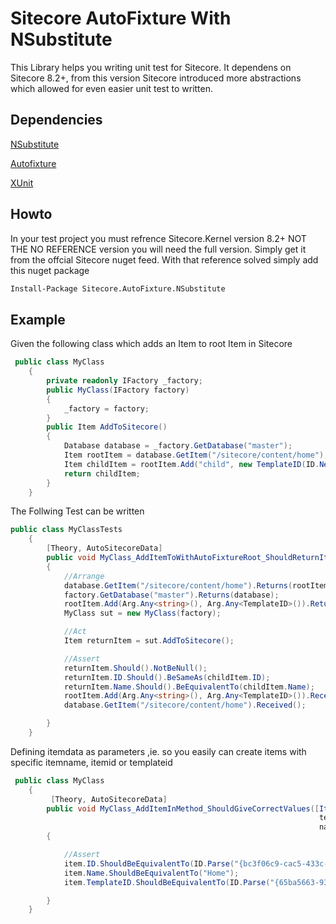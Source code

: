 # Sitecore AutoFixture With NSubstitute
This Library helps you writing unit test for Sitecore. It dependens on Sitecore 8.2+, from this version Sitecore introduced more abstractions which allowed for even easier unit test to written.

## Dependencies
[NSubstitute](http://nsubstitute.github.io/)

[Autofixture](https://github.com/AutoFixture/AutoFixture)

[XUnit](https://xunit.github.io/)

## Howto
In your test project you must refrence Sitecore.Kernel version 8.2+ NOT THE NO REFERENCE version you will need the full version. Simply get it from the offcial Sitecore nuget feed.
With that reference solved simply add this nuget package

```sh
Install-Package Sitecore.AutoFixture.NSubstitute
```

## Example
Given the following class which adds an Item to root Item in Sitecore
```csharp
 public class MyClass
    {
        private readonly IFactory _factory;
        public MyClass(IFactory factory)
        {
            _factory = factory;
        }
        public Item AddToSitecore()
        {
            Database database = _factory.GetDatabase("master");
            Item rootItem = database.GetItem("/sitecore/content/home");
            Item childItem = rootItem.Add("child", new TemplateID(ID.NewID));
            return childItem;
        }
    }
```

The Follwing Test can be written
```csharp
public class MyClassTests
    {
        [Theory, AutoSitecoreData]
        public void MyClass_AddItemToWithAutoFixtureRoot_ShouldReturnItem(Item rootItem,Item childItem,Database database,IFactory factory)
        {
            //Arrange
            database.GetItem("/sitecore/content/home").Returns(rootItem);
            factory.GetDatabase("master").Returns(database);
            rootItem.Add(Arg.Any<string>(), Arg.Any<TemplateID>()).ReturnsForAnyArgs(childItem);
            MyClass sut = new MyClass(factory);

            //Act
            Item returnItem = sut.AddToSitecore();

            //Assert
            returnItem.Should().NotBeNull();
            returnItem.ID.Should().BeSameAs(childItem.ID);
            returnItem.Name.Should().BeEquivalentTo(childItem.Name);
            rootItem.Add(Arg.Any<string>(), Arg.Any<TemplateID>()).Received();
            database.GetItem("/sitecore/content/home").Received();

        }
    }
```
Defining itemdata as parameters ,ie. so you easily can create items with specific itemname, itemid or templateid                    
```csharp
 public class MyClass
    {
         [Theory, AutoSitecoreData]
        public void MyClass_AddItemInMethod_ShouldGiveCorrectValues([ItemData(itemId:"{bc3f06c9-cac5-433c-ab31-4fa1a149754b}",
                                                                     templateId:"{65ba5663-93af-427f-b579-5f361d6f5c93}",
                                                                     name:"Home")] Item item)
        {

            //Assert
            item.ID.ShouldBeEquivalentTo(ID.Parse("{bc3f06c9-cac5-433c-ab31-4fa1a149754b}"));
            item.Name.ShouldBeEquivalentTo("Home");
            item.TemplateID.ShouldBeEquivalentTo(ID.Parse("{65ba5663-93af-427f-b579-5f361d6f5c93}"));

        }
    }
```